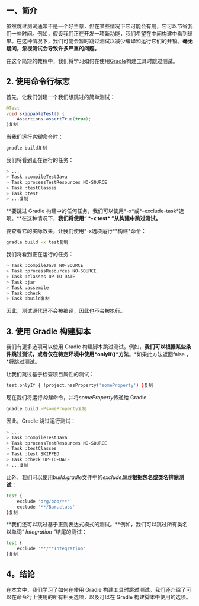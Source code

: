 ## 一、简介

虽然跳过测试通常不是一个好主意，但在某些情况下它可能会有用，它可以节省我们一些时间。例如，假设我们正在开发一项新功能，我们希望在中间构建中看到结果。在这种情况下，我们可能会暂时跳过测试以减少编译和运行它们的开销。**毫无疑问，忽视测试会导致许多严重的问题。**

在这个简短的教程中，我们将学习如何在使用[Gradle](https://www.baeldung.com/gradle)构建工具时跳过测试。

## 2. 使用命令行标志

首先，让我们创建一个我们想跳过的简单测试：

```java
@Test
void skippableTest() {
    Assertions.assertTrue(true);
}复制
```

当我们运行*构建*命令时：

```bash
gradle build复制
```

我们将看到正在运行的任务：

```bash
> ...
> Task :compileTestJava
> Task :processTestResources NO-SOURCE
> Task :testClasses
> Task :test
> ...复制
```

**要跳过 Gradle 构建中的任何任务，我们可以使用\*-x\*或\*–exclude-task\*选项。**在这种情况下，**我们将使用“ \*-x test\* ”从构建中跳过测试。**

要查看它的实际效果，让我们使用*-x选项运行**构建*命令：

```bash
gradle build -x test复制
```

我们将看到正在运行的任务：

```bash
> Task :compileJava NO-SOURCE 
> Task :processResources NO-SOURCE 
> Task :classes UP-TO-DATE 
> Task :jar 
> Task :assemble 
> Task :check 
> Task :build复制
```

因此，测试源代码不会被编译，因此也不会被执行。

## 3. 使用 Gradle 构建脚本

我们有更多选项可以使用 Gradle 构建脚本跳过测试。例如，**我们可以根据某些条件跳过测试，或者仅在特定环境中使用\*onlyIf()\*方法**。*如果此方法返回false ，*将跳过测试。

让我们跳过基于检查项目属性的测试：

```bash
test.onlyIf { !project.hasProperty('someProperty') }复制
```

现在我们将运行*构建*命令，并将*someProperty*传递给 Gradle：

```bash
gradle build -PsomeProperty复制
```

因此，Gradle 跳过运行测试：

```bash
> ...
> Task :compileTestJava 
> Task :processTestResources NO-SOURCE 
> Task :testClasses 
> Task :test SKIPPED 
> Task :check UP-TO-DATE 
> ...复制
```

此外，我们可以使用*build.gradle*文件中的*exclude属性***根据包名或类名排除测试**：

```bash
test {
    exclude 'org/boo/**'
    exclude '**/Bar.class'
}复制
```

**我们还可以跳过基于正则表达式模式的测试。**例如，我们可以跳过所有类名以单词“ *Integration* ”结尾的测试：

```bash
test {
    exclude '**/**Integration'
}复制
```

## 4。结论

在本文中，我们学习了如何在使用 Gradle 构建工具时跳过测试。我们还介绍了可以在命令行上使用的所有相关选项，以及可以在 Gradle 构建脚本中使用的选项。